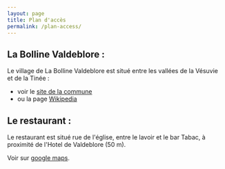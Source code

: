 ```yaml
---
layout: page
title: Plan d'accès
permalink: /plan-access/
---
```


## La Bolline Valdeblore :

Le village de La Bolline Valdeblore est situé entre les vallées de la Vésuvie et de la Tinée :

* voir le [site de la commune](https://ville-valdeblore.fr/)
* ou la page [Wikipedia](https://fr.wikipedia.org/wiki/Valdeblore)


## Le restaurant :
Le restaurant est situé rue de l'église, entre le lavoir et le bar Tabac, à proximité de l'Hotel de Valdeblore (50 m).

Voir sur [google maps](https://www.google.com/maps/search/44.07185+7.16812/@44.07185,7.1675728,19z).
